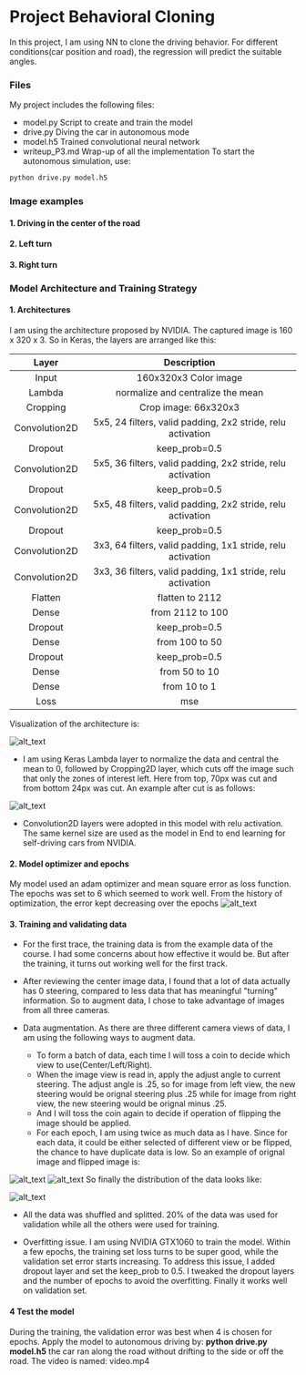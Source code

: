 # **Project Behavioral Cloning** 

In this project, I am using NN to clone the driving behavior. For different conditions(car position and road), the regression will predict the suitable angles.

[//]: # (Image References)

[image1]: ./model.png "Model Visualization"
[image2]: ./image_cut.png "Image after cut"
[image3]: ./train_history.png "Training/Validating History"
[image4]: ./original.png "Normal Image"
[image5]: ./flipped.png "Flipped Image"
[image6]: ./dist.png "Image angle distribution"

### Files
My project includes the following files:
* model.py Script to create and train the model
* drive.py Diving the car in autonomous mode
* model.h5 Trained convolutional neural network 
* writeup_P3.md Wrap-up of all the implementation
To start the autonomous simulation, use:
```sh
python drive.py model.h5
```

### Image examples
#### 1. Driving in the center of the road
#### 2. Left turn
#### 3. Right turn

### Model Architecture and Training Strategy

#### 1. Architectures
I am using the architecture proposed by NVIDIA. The captured image is 160 x 320 x 3. So in Keras, the layers are arranged like this:

| Layer         		|     Description	        					| 
|:---------------------:|:---------------------------------------------:| 
| Input         		| 160x320x3 Color image                         | 
| Lambda         		| normalize and centralize the mean             | 
| Cropping				| Crop image: 66x320x3 |
| Convolution2D      	| 5x5, 24 filters, valid padding, 2x2 stride, relu activation|
| Dropout               | keep_prob=0.5|
| Convolution2D			| 5x5, 36 filters, valid padding, 2x2 stride, relu activation|
| Dropout               | keep_prob=0.5|
| Convolution2D			| 5x5, 48 filters, valid padding, 2x2 stride, relu activation|
| Dropout               | keep_prob=0.5|
| Convolution2D			| 3x3, 64 filters, valid padding, 1x1 stride, relu activation|
| Convolution2D			| 3x3, 36 filters, valid padding, 1x1 stride, relu activation|
| Flatten				| flatten to 2112|
| Dense					| from 2112 to 100 |
| Dropout               | keep_prob=0.5|
| Dense					| from 100 to 50|
| Dropout               | keep_prob=0.5|
| Dense					| from 50 to 10|
| Dense					| from 10 to 1|
| Loss					| mse|
 
Visualization of the architecture is: 

![alt_text][image1]

* I am using Keras Lambda layer to normalize the data and central the mean to 0, followed by Cropping2D layer, which cuts off the image such that only the zones of interest left. Here from top, 70px was cut and from bottom 24px was cut. An example after cut is as follows: 

![alt_text][image2]

* Convolution2D layers were adopted in this model with relu activation. The same kernel size are used as the model in End to end learning for self-driving cars from NVIDIA. 


#### 2. Model optimizer and epochs

My model used an adam optimizer and mean square error as loss function. The epochs was set to 6 which seemed to work well. From the history of optimization, the error kept decreasing over the epochs
![alt_text][image3]

#### 3. Training and validating data

* For the first trace, the training data is from the example data of the course. I had some concerns about how effective it would be. But after the training, it turns out working well for the first track. 

* After reviewing the center image data, I found that a lot of data actually has 0 steering, compared to less data that has meaningful "turning" information. So to augment data, I chose to take advantage of images from all three cameras.

* Data augmentation. As there are three different camera views of data, I am using the following ways to augment data.
	- To form a batch of data, each time I will toss a coin to decide which view to use(Center/Left/Right).
	- When the image view is read in, apply the adjust angle to current steering. The adjust angle is .25, so for image from left view, the new steering would be orignal steering plus .25 while for image from right view, the new steering would be orignal minus .25.
	- And I will toss the coin again to decide if operation of flipping the image should be applied. 
	- For each epoch, I am using twice as much data as I have. Since for each data, it could be either selected of different view or be flipped, the chance to have duplicate data is low.
So an example of orignal image and flipped image is: 

![alt_text][image4]
![alt_text][image5]
So finally the distribution of the data looks like: 

![alt_text][image6]

* All the data was shuffled and splitted. 20% of the data was used for validation while all the others were used for training.

* Overfitting issue. I am using NVIDIA GTX1060 to train the model. Within a few epochs, the training set loss turns to be super good, while the validation set error starts increasing. To address this issue, I added dropout layer and set the keep_prob to 0.5. I tweaked the dropout layers and the number of epochs to avoid the overfitting. Finally it works well on validation set.

#### 4 Test the model
During the training, the validation error was best when 4 is chosen for epochs. Apply the model to autonomous driving by:
**python drive.py model.h5**
the car ran along the road without drifting to the side or off the road. 
The video is named: video.mp4


